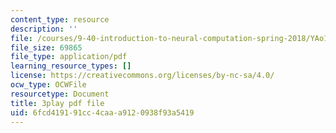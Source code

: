 ```yaml
---
content_type: resource
description: ''
file: /courses/9-40-introduction-to-neural-computation-spring-2018/YAo1sd4kuOQ_transcript.pdf
file_size: 69865
file_type: application/pdf
learning_resource_types: []
license: https://creativecommons.org/licenses/by-nc-sa/4.0/
ocw_type: OCWFile
resourcetype: Document
title: 3play pdf file
uid: 6fcd4191-91cc-4caa-a912-0938f93a5419
---
```

